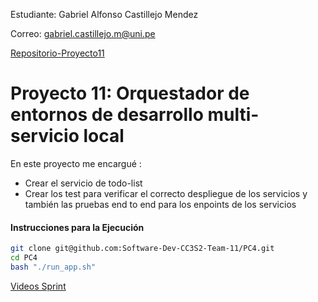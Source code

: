 Estudiante: Gabriel Alfonso Castillejo Mendez

Correo: <gabriel.castillejo.m@uni.pe>

[Repositorio-Proyecto11](https://github.com/Software-Dev-CC3S2-Team-11/PC4)


# Proyecto 11: Orquestador de entornos de desarrollo multi-servicio local

En este proyecto me encargué :

- Crear el servicio de todo-list 
- Crear los test para verificar el correcto despliegue de los servicios y también las pruebas end to end para los enpoints de los servicios

#### Instrucciones para la Ejecución

``` bash
git clone git@github.com:Software-Dev-CC3S2-Team-11/PC4.git
cd PC4
bash "./run_app.sh"
```

[Videos Sprint](https://drive.google.com/drive/folders/12P8mJ_bCDgEY3wggGLWp8Ma-_COmJxb5?usp=sharing)
